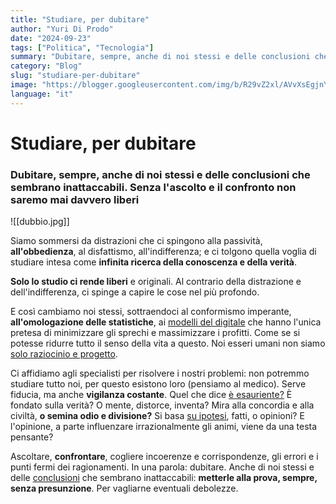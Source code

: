 ```yaml
---
title: "Studiare, per dubitare"
author: "Yuri Di Prodo"
date: "2024-09-23"
tags: ["Politica", "Tecnologia"]
summary: "Dubitare, sempre, anche di noi stessi e delle conclusioni che sembrano inattaccabili. Senza l'ascolto e il confronto non saremo mai davvero liberi"
category: "Blog"
slug: "studiare-per-dubitare"
image: "https://blogger.googleusercontent.com/img/b/R29vZ2xl/AVvXsEgjnYd0ZuYtzKTpWglVGHYBgJqSweRbjojoSNmobdW-SfH-9GNicubg3l2Eu1Dit2PIgtyCi1-BOwI1gf4HjUt-0jw6H29GQwrs1XPgiNt9SqfYJ-4QqSYb3X58odDUN2l3KmpTA0k5ac41T_bHbR17tON4s5lgjpKBA6SDYwZcSzcGx9RkjJRzug31cQ/s1600/dubbio.jpg"
language: "it"
---
```


# Studiare, per dubitare

### Dubitare, sempre, anche di noi stessi e delle conclusioni che sembrano inattaccabili. Senza l'ascolto e il confronto non saremo mai davvero liberi

![[dubbio.jpg]]

<!--more-->

Siamo sommersi da distrazioni che ci spingono alla passività, **all'obbedienza**, al disfattismo, all'indifferenza; e ci tolgono quella voglia di studiare intesa come **infinita ricerca della conoscenza e della verità**.

**Solo lo studio ci rende liberi** e originali. Al contrario della distrazione e dell'indifferenza, ci spinge a capire le cose nel più profondo.

E così cambiamo noi stessi, sottraendoci al conformismo imperante, **all'omologazione delle statistiche**, ai [modelli del digitale](https://yuridiprodo.blogspot.com/2024/08/come-gusci-vuoti.html) che hanno l'unica pretesa di minimizzare gli sprechi e massimizzare i profitti. Come se si potesse ridurre tutto il senso della vita a questo. Noi esseri umani non siamo [solo raziocinio e progetto](https://yuridiprodo.blogspot.com/2024/06/imperativo-tecnologico.html).

Ci affidiamo agli specialisti per risolvere i nostri problemi: non potremmo studiare tutto noi, per questo esistono loro (pensiamo al medico). Serve fiducia, ma anche **vigilanza costante**. Quel che dice [è esauriente?](https://yuridiprodo.blogspot.com/2024/01/malattia-x.html) È fondato sulla verità? O mente, distorce, inventa? Mira alla concordia e alla civiltà, **o semina odio e divisione?** Si basa [su ipotesi](https://yuridiprodo.blogspot.com/2023/12/fda-slide-vaccini.html), fatti, o opinioni? E l'opinione, a parte influenzare irrazionalmente gli animi, viene da una testa pensante?

Ascoltare, **confrontare**, cogliere incoerenze e corrispondenze, gli errori e i punti fermi dei ragionamenti. In una parola: dubitare. Anche di noi stessi e delle [conclusioni](https://yuridiprodo.blogspot.com/search/label/Covid-19) che sembrano inattaccabili: **metterle alla prova, sempre, senza presunzione**. Per vagliarne eventuali debolezze.